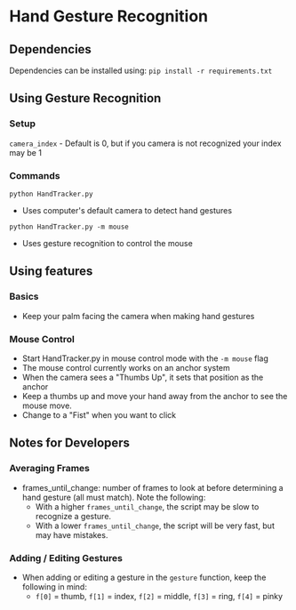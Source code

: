 
# Hand Gesture Recognition
  

## Dependencies

Dependencies can be installed using: `pip install -r requirements.txt`


## Using Gesture Recognition

### Setup

`camera_index` - Default is 0, but if you camera is not recognized your index may be 1

### Commands

`python HandTracker.py`

- Uses computer's default camera to detect hand gestures

`python HandTracker.py -m mouse`

- Uses gesture recognition to control the mouse

## Using features

### Basics

- Keep your palm facing the camera when making hand gestures

### Mouse Control

- Start HandTracker.py in mouse control mode with the `-m mouse` flag
- The mouse control currently works on an anchor system
- When the camera sees a "Thumbs Up", it sets that position as the anchor
- Keep a thumbs up and move your hand away from the anchor to see the mouse move.
- Change to a "Fist" when you want to click

## Notes for Developers

### Averaging Frames
- frames_until_change: number of frames to look at before determining a hand gesture (all must match). Note the following:
     - With a higher `frames_until_change`, the script may be slow to recognize a gesture.
     - With a lower `frames_until_change`, the script will be very fast, but may have mistakes.

### Adding / Editing Gestures
- When adding or editing a gesture in the `gesture` function, keep the following in mind: 
     - `f[0]` = thumb, `f[1]` = index, `f[2]` = middle, `f[3]` = ring, `f[4]` = pinky

